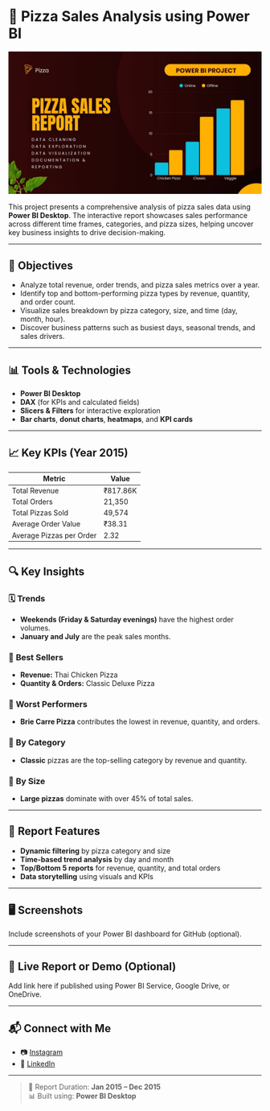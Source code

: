 # 🍕 Pizza Sales Analysis using Power BI

![](https://github.com/mahibore/Pizza-Sale-Analysis-PowerBI-Project/blob/main/4.jpg)

This project presents a comprehensive analysis of pizza sales data using **Power BI Desktop**. The interactive report showcases sales performance across different time frames, categories, and pizza sizes, helping uncover key business insights to drive decision-making.

---

## 📌 Objectives

- Analyze total revenue, order trends, and pizza sales metrics over a year.
- Identify top and bottom-performing pizza types by revenue, quantity, and order count.
- Visualize sales breakdown by pizza category, size, and time (day, month, hour).
- Discover business patterns such as busiest days, seasonal trends, and sales drivers.

---

## 📊 Tools & Technologies

- **Power BI Desktop**
- **DAX** (for KPIs and calculated fields)
- **Slicers & Filters** for interactive exploration
- **Bar charts**, **donut charts**, **heatmaps**, and **KPI cards**

---

## 📈 Key KPIs (Year 2015)

| Metric                    | Value     |
|--------------------------|-----------|
| Total Revenue            | ₹817.86K  |
| Total Orders             | 21,350    |
| Total Pizzas Sold        | 49,574    |
| Average Order Value      | ₹38.31    |
| Average Pizzas per Order | 2.32      |

---

## 🔍 Key Insights

### 🗓️ **Trends**
- **Weekends (Friday & Saturday evenings)** have the highest order volumes.
- **January and July** are the peak sales months.

### 🍕 **Best Sellers**
- **Revenue:** Thai Chicken Pizza
- **Quantity & Orders:** Classic Deluxe Pizza

### 🛑 **Worst Performers**
- **Brie Carre Pizza** contributes the lowest in revenue, quantity, and orders.

### 🧾 **By Category**
- **Classic** pizzas are the top-selling category by revenue and quantity.

### 📏 **By Size**
- **Large pizzas** dominate with over 45% of total sales.

---

## 📌 Report Features

- **Dynamic filtering** by pizza category and size
- **Time-based trend analysis** by day and month
- **Top/Bottom 5 reports** for revenue, quantity, and total orders
- **Data storytelling** using visuals and KPIs

---

## 🖥️ Screenshots

Include screenshots of your Power BI dashboard for GitHub (optional).

---

## 🔗 Live Report or Demo (Optional)

Add link here if published using Power BI Service, Google Drive, or OneDrive.

---

## 📬 Connect with Me

- 📷 [Instagram](https://www.instagram.com/decent_mahi03/)
- 💼 [LinkedIn](https://www.linkedin.com/in/maheshbore03/)

---

> 📁 Report Duration: **Jan 2015 – Dec 2015**  
> 📊 Built using: **Power BI Desktop**
